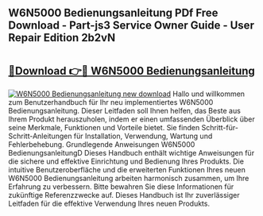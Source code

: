 ## W6N5000 Bedienungsanleitung PDf Free Download - Part-js3 Service Owner Guide - User Repair Edition 2b2vN

# <h2><a href="http://df1oo3.blite.top/?on=W6N5000+Bedienungsanleitung">🔗Download 👉🔴 W6N5000 Bedienungsanleitung</a></h2>

[![W6N5000 Bedienungsanleitung new download](https://i.imgur.com/lujVjoI.png)](http://df1oo3.blite.top/?on=W6N5000+Bedienungsanleitung)
Hallo und willkommen zum Benutzerhandbuch für Ihr neu implementiertes W6N5000 Bedienungsanleitung. Dieser Leitfaden soll Ihnen helfen, das Beste aus Ihrem Produkt herauszuholen, indem er einen umfassenden Überblick über seine Merkmale, Funktionen und Vorteile bietet. Sie finden Schritt-für-Schritt-Anleitungen für Installation, Verwendung, Wartung und Fehlerbehebung. Grundlegende Anweisungen W6N5000 BedienungsanleitungD Dieses Handbuch enthält wichtige Anweisungen für die sichere und effektive Einrichtung und Bedienung Ihres Produkts. Die intuitive Benutzeroberfläche und die erweiterten Funktionen Ihres neuen W6N5000 Bedienungsanleitung arbeiten harmonisch zusammen, um Ihre Erfahrung zu verbessern. Bitte bewahren Sie diese Informationen für zukünftige Referenzzwecke auf. Dieses Handbuch ist Ihr zuverlässiger Leitfaden für die effektive Verwendung Ihres neuen Produkts.
